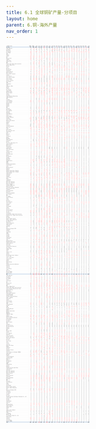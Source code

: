 ```yaml
---
title: 6.1 全球铜矿产量-分项目
layout: home
parent: 6.铜-海外产量
nav_order: 1
---
```



<img src="Charts/%E5%85%A8%E7%90%83%E9%93%9C%E7%9F%BF%E9%A1%B9%E7%9B%AE%E5%88%86%E9%A1%B9%E7%9B%AE.png" alt="铜矿分项目">
